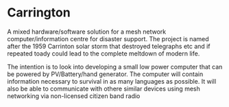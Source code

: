# Carrington
A mixed hardware/software solution for a mesh network computer/information centre for disaster support.
The project is named after the 1959 Carrinton solar storm that destroyed telegraphs etc and if repeated toady could lead
to the complete meltdown of modern life. 

The intention is to look into developing a small low power computer that can be powered by PV/Battery/hand generator.
The computer will contain information necessary to survival in as many languages as possible.
It will also be able to communicate with othere similar devices using mesh networking via non-licensed citizen band radio
